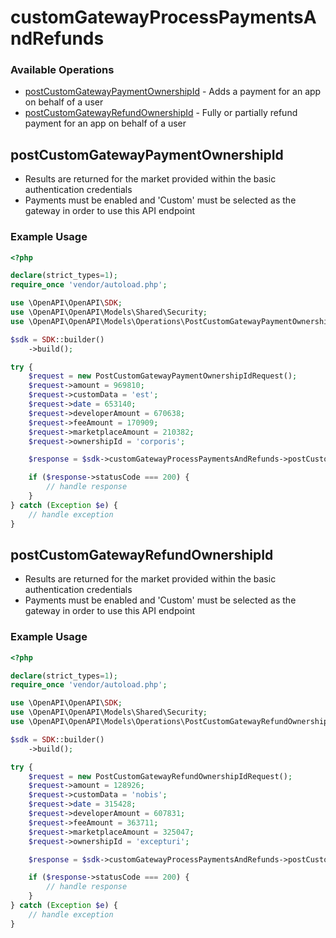 # customGatewayProcessPaymentsAndRefunds

### Available Operations

* [postCustomGatewayPaymentOwnershipId](#postcustomgatewaypaymentownershipid) - Adds a payment for an app on behalf of a user
* [postCustomGatewayRefundOwnershipId](#postcustomgatewayrefundownershipid) - Fully or partially refund payment for an app on behalf of a user

## postCustomGatewayPaymentOwnershipId

- Results are returned for the market provided within the basic authentication credentials 
- Payments must be enabled and 'Custom' must be selected as the gateway in order to use this API endpoint


### Example Usage

```php
<?php

declare(strict_types=1);
require_once 'vendor/autoload.php';

use \OpenAPI\OpenAPI\SDK;
use \OpenAPI\OpenAPI\Models\Shared\Security;
use \OpenAPI\OpenAPI\Models\Operations\PostCustomGatewayPaymentOwnershipIdRequest;

$sdk = SDK::builder()
    ->build();

try {
    $request = new PostCustomGatewayPaymentOwnershipIdRequest();
    $request->amount = 969810;
    $request->customData = 'est';
    $request->date = 653140;
    $request->developerAmount = 670638;
    $request->feeAmount = 170909;
    $request->marketplaceAmount = 210382;
    $request->ownershipId = 'corporis';

    $response = $sdk->customGatewayProcessPaymentsAndRefunds->postCustomGatewayPaymentOwnershipId($request);

    if ($response->statusCode === 200) {
        // handle response
    }
} catch (Exception $e) {
    // handle exception
}
```

## postCustomGatewayRefundOwnershipId

- Results are returned for the market provided within the basic authentication credentials
- Payments must be enabled and 'Custom' must be selected as the gateway in order to use this API endpoint


### Example Usage

```php
<?php

declare(strict_types=1);
require_once 'vendor/autoload.php';

use \OpenAPI\OpenAPI\SDK;
use \OpenAPI\OpenAPI\Models\Shared\Security;
use \OpenAPI\OpenAPI\Models\Operations\PostCustomGatewayRefundOwnershipIdRequest;

$sdk = SDK::builder()
    ->build();

try {
    $request = new PostCustomGatewayRefundOwnershipIdRequest();
    $request->amount = 128926;
    $request->customData = 'nobis';
    $request->date = 315428;
    $request->developerAmount = 607831;
    $request->feeAmount = 363711;
    $request->marketplaceAmount = 325047;
    $request->ownershipId = 'excepturi';

    $response = $sdk->customGatewayProcessPaymentsAndRefunds->postCustomGatewayRefundOwnershipId($request);

    if ($response->statusCode === 200) {
        // handle response
    }
} catch (Exception $e) {
    // handle exception
}
```
